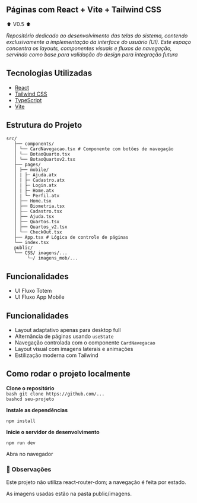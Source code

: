 ## ️Páginas com React + Vite + Tailwind CSS

⬆️ V0.5 ⬆️

_Repositório dedicado ao desenvolvimento das telas do sistema, contendo exclusivamente a implementação da interface do usuário (UI). Este espaço concentra os layouts, componentes visuais e fluxos de navegação, servindo como base para validação do design para integração futura_

## Tecnologias Utilizadas

- [React](https://reactjs.org/)
- [Tailwind CSS](https://tailwindcss.com/)
- [TypeScript](https://www.typescriptlang.org/)
- [Vite](https://vitejs.dev/)

## Estrutura do Projeto

```
src/
   ├── components/
   │ └── CardNavegacao.tsx # Componente com botões de navegação
   │ └── BotaoQuarto.tsx
   │ └── BotaoQuartov2.tsx
   ├── pages/
   │ ├── mobile/
   │ | ├─ Ajuda.atx
   │ | ├─ Cadastro.atx
   │ | ├─ Login.atx
   │ | ├─ Home.atx
   │ | └─ Perfil.atx
   │ ├── Home.tsx
   │ ├── Biometria.tsx
   │ ├── Cadastro.tsx
   │ ├── Ajuda.tsx
   │ ├── Quartos.tsx
   │ ├── Quartos_v2.tsx
   │ └── CheckOut.tsx
   ├── App.tsx # Lógica de controle de páginas
   └── index.tsx
   public/
   └── CSS/ imagens/...
        └─/ imagens_mob/...
```

## Funcionalidades
- UI Fluxo Totem
- UI Fluxo App Mobile

## Funcionalidades
- Layout adaptativo apenas para desktop full
- Alternância de páginas usando `useState`
- Navegação controlada com o componente `CardNavegacao`
- Layout visual com imagens laterais e animações
- Estilização moderna com Tailwind

## Como rodar o projeto localmente

**Clone o repositório**<br>
`bash git clone https://github.com/...`<br>
`bashcd seu-projeto`

**Instale as dependências**

`npm install`

**Inicie o servidor de desenvolvimento**

`npm run dev`

Abra no navegador

### 📌 Observações

Este projeto não utiliza react-router-dom; a navegação é feita por estado.

As imagens usadas estão na pasta public/imagens.

